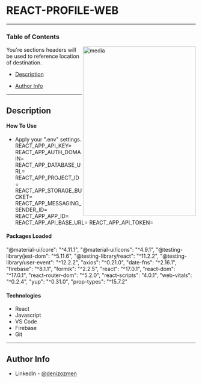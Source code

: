 # REACT-PROFILE-WEB

---

### Table of Contents

<img src="https://github.com/denizozmen/Projects/blob/master/ReactNative/RestaurantApp/Restaurantmedia.gif" alt="media" width="300" height="450" align="right" style="max-width:100%;">
  <img

You're sections headers will be used to reference location of destination.

- [Description](#description)
<!--
- [How To Use](#how-to-use)
- [References](#references)
- [License](#license) -->

- [Author Info](#author-info)

---

## Description

#### How To Use

- Apply your ".env" settings.
  REACT_APP_API_KEY=
  REACT_APP_AUTH_DOMAIN=
  REACT_APP_DATABASE_URL=
  REACT_APP_PROJECT_ID=
  REACT_APP_STORAGE_BUCKET=
  REACT_APP_MESSAGING_SENDER_ID=
  REACT_APP_APP_ID=
  REACT_APP_API_BASE_URL=
  REACT_APP_API_TOKEN=

#### Packages Loaded

"@material-ui/core": "^4.11.1",
"@material-ui/icons": "^4.9.1",
"@testing-library/jest-dom": "^5.11.6",
"@testing-library/react": "^11.2.2",
"@testing-library/user-event": "^12.2.2",
"axios": "^0.21.0",
"date-fns": "^2.16.1",
"firebase": "^8.1.1",
"formik": "^2.2.5",
"react": "^17.0.1",
"react-dom": "^17.0.1",
"react-router-dom": "^5.2.0",
"react-scripts": "4.0.1",
"web-vitals": "^0.2.4",
"yup": "^0.31.0",
"prop-types": "^15.7.2"

#### Technologies

- React
- Javascript
- VS Code
- Firebase
- Git

---

## Author Info

- Linkedln - [@denizozmen](https://www.linkedin.com/in/deniz-%C3%B6zmen-66ab161b7/)
